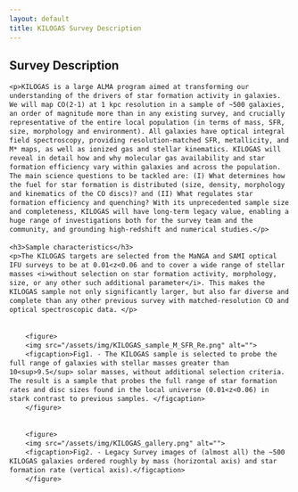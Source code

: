 ```yaml
---
layout: default
title: KILOGAS Survey Description
---
```

<h2 class="pageTitle">Survey Description</h2>

<div class="home">
	
	<p>KILOGAS is a large ALMA program aimed at transforming our understanding of the drivers of star formation activity in galaxies. We will map CO(2-1) at 1 kpc resolution in a sample of ~500 galaxies, an order of magnitude more than in any existing survey, and crucially representative of the entire local population (in terms of mass, SFR, size, morphology and environment). All galaxies have optical integral field spectroscopy, providing resolution-matched SFR, metallicity, and M* maps, as well as ionized gas and stellar kinematics. KILOGAS will reveal in detail how and why molecular gas availability and star formation efficiency vary within galaxies and across the population. The main science questions to be tackled are: (I) What determines how the fuel for star formation is distributed (size, density, morphology and kinematics of the CO discs)? and (II) What regulates star formation efficiency and quenching? With its unprecedented sample size and completeness, KILOGAS will have long-term legacy value, enabling a huge range of investigations both for the survey team and the community, and grounding high-redshift and numerical studies.</p>
	
	<h3>Sample characteristics</h3>
	<p>The KILOGAS targets are selected from the MaNGA and SAMI optical IFU surveys to be at 0.01<z<0.06 and to cover a wide range of stellar masses <i>without selection on star formation activity, morphology, size, or any other such additional parameter</i>. This makes the KILOGAS sample not only significantly larger, but also far diverse and complete than any other previous survey with matched-resolution CO and optical spectroscopic data. </p>


		<figure>
		<img src="/assets/img/KILOGAS_sample_M_SFR_Re.png" alt=""> 
		<figcaption>Fig1. - The KILOGAS sample is selected to probe the full range of galaxies with stellar masses greater than 10<sup>9.5</sup> solar masses, without additional selection criteria.  The result is a sample that probes the full range of star formation rates and disc sizes found in the local universe (0.01<z<0.06) in stark contrast to previous samples. </figcaption>
		</figure>


		<figure>
		<img src="/assets/img/KILOGAS_gallery.png" alt=""> 
		<figcaption>Fig2. - Legacy Survey images of (almost all) the ~500 KILOGAS galaxies ordered roughly by mass (horizontal axis) and star formation rate (vertical axis).</figcaption>
		</figure>
</div>
